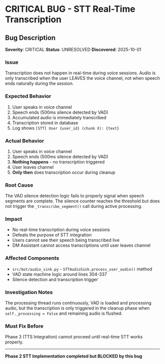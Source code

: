 # CRITICAL BUG - STT Real-Time Transcription

## Bug Description

**Severity**: CRITICAL
**Status**: UNRESOLVED
**Discovered**: 2025-10-01

### Issue

Transcription does not happen in real-time during voice sessions. Audio is only transcribed when the user LEAVES the voice channel, not when speech ends naturally during the session.

### Expected Behavior

1. User speaks in voice channel
2. Speech ends (500ms silence detected by VAD)
3. Accumulated audio is immediately transcribed
4. Transcription stored in database
5. Log shows `[STT] User {user_id} (chunk X): {text}`

### Actual Behavior

1. User speaks in voice channel
2. Speech ends (500ms silence detected by VAD)
3. **Nothing happens** - no transcription triggered
4. User leaves channel
5. **Only then** does transcription occur during cleanup

### Root Cause

The VAD silence detection logic fails to properly signal when speech segments are complete. The silence counter reaches the threshold but does not trigger the `_transcribe_segment()` call during active processing.

### Impact

- No real-time transcription during voice sessions
- Defeats the purpose of STT integration
- Users cannot see their speech being transcribed live
- DM Assistant cannot access transcriptions until user leaves channel

### Affected Components

- `src/bot/audio_sink.py` - `STTAudioSink.process_user_audio()` method
- VAD state machine logic around lines 304-337
- Silence detection and transcription trigger

### Investigation Notes

The processing thread runs continuously, VAD is loaded and processing audio, but the transcription is only triggered in the cleanup phase when `self._processing = False` and remaining audio is flushed.

### Must Fix Before

Phase 3 (TTS Integration) cannot proceed until real-time STT works properly.

---

**Phase 2 STT Implementation completed but BLOCKED by this bug**
